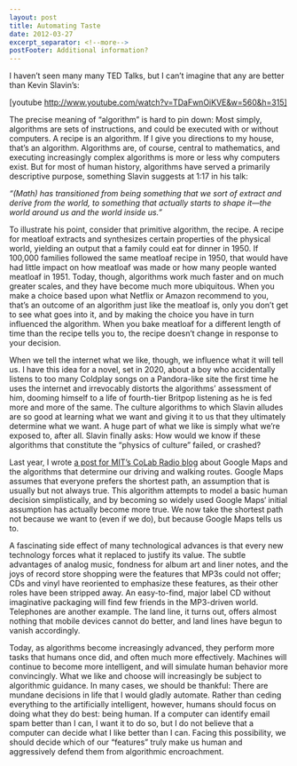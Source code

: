 ```yaml
---
layout: post
title: Automating Taste
date: 2012-03-27
excerpt_separator: <!--more-->
postFooter: Additional information?
---
```


I haven’t seen many many TED Talks, but I can’t imagine that any are better than Kevin Slavin’s:

[youtube http://www.youtube.com/watch?v=TDaFwnOiKVE&w=560&h=315]

The precise meaning of “algorithm” is hard to pin down: Most simply, algorithms are sets of instructions, and could be executed with or without computers. A recipe is an algorithm. If I give you directions to my house, that’s an algorithm. Algorithms are, of course, central to mathematics, and executing increasingly complex algorithms is more or less why computers exist. But for most of human history, algorithms have served a primarily descriptive purpose, something Slavin suggests at 1:17 in his talk:

<em>“(Math) has transitioned from being something that we sort of extract and derive from the world, to something that actually starts to shape it—the world around us and the world inside us.” </em>

To illustrate his point, consider that primitive algorithm, the recipe. A recipe for meatloaf extracts and synthesizes certain properties of the physical world, yielding an output that a family could eat for dinner in 1950. If 100,000 families followed the same meatloaf recipe in 1950, that would have had little impact on how meatloaf was made or how many people wanted meatloaf in 1951. Today, though, algorithms work much faster and on much greater scales, and they have become much more ubiquitous. When you make a choice based upon what Netflix or Amazon recommend to you, that’s an outcome of an algorithm just like the meatloaf is, only you don’t get to see what goes into it, and by making the choice you have in turn influenced the algorithm. When you bake meatloaf for a different length of time than the recipe tells you to, the recipe doesn’t change in response to your decision.

When we tell the internet what we like, though, we influence what it will tell us. I have this idea for a novel, set in 2020, about a boy who accidentally listens to too many Coldplay songs on a Pandora-like site the first time he uses the internet and irrevocably distorts the algorithms’ assessment of him, dooming himself to a life of fourth-tier Britpop listening as he is fed more and more of the same. The culture algorithms to which Slavin alludes are so good at learning what we want and giving it to us that they ultimately determine what we want. A huge part of what we like is simply what we’re exposed to, after all. Slavin finally asks: How would we know if these algorithms that constitute the “physics of culture” failed, or crashed?

Last year, I wrote <a href="http://colabradio.mit.edu/dancing-lessons-from-god-peculiar-paths-from-a-to-b/">a post for MIT’s CoLab Radio blog</a> about Google Maps and the algorithms that determine our driving and walking routes. Google Maps assumes that everyone prefers the shortest path, an assumption that is usually but not always true. This algorithm attempts to model a basic human decision simplistically, and by becoming so widely used Google Maps‘ initial assumption has actually become more true. We now take the shortest path not because we want to (even if we do), but because Google Maps tells us to.

A fascinating side effect of many technological advances is that every new technology forces what it replaced to justify its value. The subtle advantages of analog music, fondness for album art and liner notes, and the joys of record store shopping were the features that MP3s could not offer; CDs and vinyl have reoriented to emphasize these features, as their other roles have been stripped away. An easy-to-find, major label CD without imaginative packaging will find few friends in the MP3-driven world. Telephones are another example. The land line, it turns out, offers almost nothing that mobile devices cannot do better, and land lines have begun to vanish accordingly.

Today, as algorithms become increasingly advanced, they perform more tasks that humans once did, and often much more effectively. Machines will continue to become more intelligent, and will simulate human behavior more convincingly. What we like and choose will increasingly be subject to algorithmic guidance. In many cases, we should be thankful: There are mundane decisions in life that I would gladly automate. Rather than ceding everything to the artificially intelligent, however, humans should focus on doing what they do best: being human. If a computer can identify email spam better than I can, I want it to do so, but I do not believe that a computer can decide what I like better than I can. Facing this possibility, we should decide which of our “features” truly make us human and aggressively defend them from algorithmic encroachment.